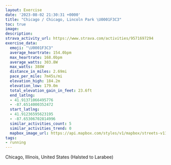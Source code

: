 ```yaml
---
layout: Exercise
date: '2023-08-02 21:30:31 +0000'
title: "Chicago / Chicago, Lincoln Park \U0001F3C3"
toc: true
image:
description:
strava_activity_url: https://www.strava.com/activities/9571697294
exercise_data:
  emoji: "\U0001F3C3"
  average_heartrate: 154.0bpm
  max_heartrate: 168.0bpm
  average_watts: 303.8W
  max_watts: 388W
  distance_in_miles: 2.69mi
  pace_per_mile: 7m45s/mi
  elevation_high: 184.2m
  elevation_low: 179.0m
  total_elevation_gain_in_feet: 23.6ft
  end_latlng:
  - 41.91371066495776
  - -87.6514000352472
  start_latlng:
  - 41.91236595623195
  - -87.65306702814996
  similar_activities_count: 5
  similar_activities_trend: 0
  mapbox_image_url: https://api.mapbox.com/styles/v1/mapbox/streets-v11/static/path-5+787af2-1.0(sgy~Fnl~uO%3Fk%40EcA%3FsFWge%40AQACGCcBFU%3FIMEYBqFCcKGy%40AsAGaBMs%40AWAgKGmEBs%40CsAFS%3Fa%40GgELoABq%40AYI%5De%40uAOo%40GeAUwACcAB_AA_A%40_%40JkAEqBFsBI%7B%40Qk%40Ll%40B%5C%40zACfBP%7CCA~%40SjCDz%40Dp%40D%5EX~%40j%40zAHfA%3FXKlABh%40CJBx%40EjED%7CAB%60H%3FzDCnB%40VFj%40DpAFd%40HfCBbKFzGBVBF%7CAEJDBJDzA%3F~LF~G%3Fp%40CFEBd%40%5CCpABvC),pin-s-s+e5b22e(-87.65144,41.9137),pin-s-f+89ae00(-87.64951,41.913740000000026)/auto/800x800?access_token=pk.eyJ1Ijoiam9zaGJlY2ttYW4iLCJhIjoiY205eWR2aDd1MWZ6djJrbXc4a3M0bWZleiJ9.XiG9OWkNcZk2QzjJbxLB4A
tags:
- running
---
```




Chicago, Illinois, United States (Halsted to Larabee)
